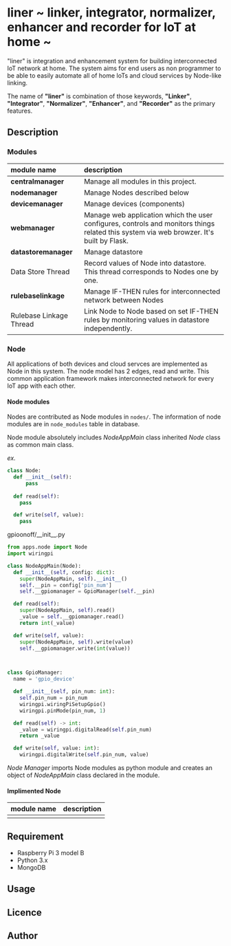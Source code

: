 liner ~ linker, integrator, normalizer, enhancer and recorder for IoT at home ~
====

"liner" is integration and enhancement system for building interconnected IoT network at home. The system aims for end users as non programmer to be able to easily automate all of home IoTs and cloud services by Node-like linking. 

The name of **"liner"** is combination of those keywords, **"Linker"**, **"Integrator"**, **"Normalizer"**, **"Enhancer"**, and **"Recorder"** as the primary features. 


## Description

### Modules
|module name|description|
|:--|:--|
|**centralmanager**|Manage all modules in this project.|
|**nodemanager**|Manage Nodes described below|
|**devicemanager**|Manage devices (components)|
|**webmanager**|Manage web application which the user configures, controls and monitors things related this system via web browzer. It's built by Flask. |
|**datastoremanager**|Manage datastore|
|Data Store Thread|Record values of Node into datastore. This thread corresponds to Nodes one by one.|
|**rulebaselinkage**|Manage IF-THEN rules for interconnected network between Nodes|
|Rulebase Linkage Thread|Link Node to Node based on set IF-THEN rules by monitoring values in datastore independently. |

### Node

All applications of both devices and cloud servces are implemented as Node in this system. The node model has 2 edges, read and write. This common application framework makes interconnected network for every IoT app with each other. 

#### Node modules

Nodes are contributed as Node modules in `nodes/`. The information of node modules are in `node_modules` table in database. 

Node module absolutely includes *NodeAppMain* class inherited *Node* class as common main class. 

*ex.*

```python
class Node:
  def __init__(self):
      pass
  
  def read(self):
    pass

  def write(self, value):
    pass 
```

gpioonoff/\_\_init\_\_.py

```python
from apps.node import Node
import wiringpi

class NodeAppMain(Node):
  def __init__(self, config: dict):
    super(NodeAppMain, self).__init__()
    self.__pin = config['pin_num']
    self.__gpiomanager = GpioManager(self.__pin)

  def read(self):
    super(NodeAppMain, self).read()
    _value = self.__gpiomanager.read()
    return int(_value)

  def write(self, value):
    super(NodeAppMain, self).write(value)
    self.__gpiomanager.write(int(value))



class GpioManager:
  name = 'gpio_device'

  def __init__(self, pin_num: int):
    self.pin_num = pin_num
    wiringpi.wiringPiSetupGpio()
    wiringpi.pinMode(pin_num, 1)

  def read(self) -> int:
    _value = wiringpi.digitalRead(self.pin_num)
    return _value

  def write(self, value: int):
    wiringpi.digitalWrite(self.pin_num, value)

```

*Node Manager* imports Node modules as python module and creates an object of *NodeAppMain* class declared in the module. 

#### Implimented Node

| module name | description |
|:------------|:------------|
|||


## Requirement
- Raspberry Pi 3 model B
- Python 3.x
- MongoDB

## Usage

## Licence

## Author
